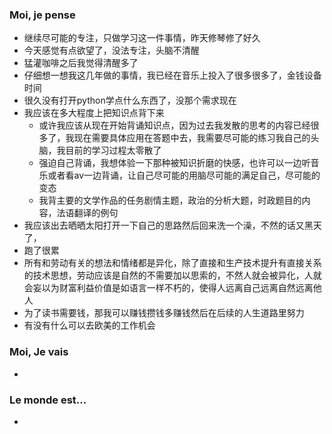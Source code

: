 ### Moi, je pense
- 继续尽可能的专注，只做学习这一件事情，昨天修琴修了好久
- 今天感觉有点欲望了，没法专注，头脑不清醒
- 猛灌咖啡之后我觉得清醒多了
- 仔细想一想我这几年做的事情，我已经在音乐上投入了很多很多了，金钱设备时间
- 很久没有打开python学点什么东西了，没那个需求现在
- 我应该在多大程度上把知识点背下来
	- 或许我应该从现在开始背诵知识点，因为过去我发散的思考的内容已经很多了，我现在需要具体应用在答题中去，我需要尽可能的练习我自己的头脑，我目前的学习过程太零散了
	- 强迫自己背诵，我想体验一下那种被知识折磨的快感，也许可以一边听音乐或者看av一边背诵，让自己尽可能的用脑尽可能的满足自己，尽可能的变态
	- 我背主要的文学作品的任务剧情主题，政治的分析大题，时政题目的内容，法语翻译的例句
- 我应该出去晒晒太阳打开一下自己的思路然后回来洗一个澡，不然的话又黑天了，
- 跑了很累
- 所有和劳动有关的想法和情绪都是异化，除了直接和生产技术提升有直接关系的技术思想，劳动应该是自然的不需要加以思索的，不然人就会被异化，人就会妄以为财富利益价值是如语言一样不朽的，使得人远离自己远离自然远离他人
- 为了读书需要钱，那我可以赚钱攒钱多赚钱然后在后续的人生道路里努力
- 有没有什么可以去欧美的工作机会



### Moi, Je vais
- 



### Le monde est...
- 